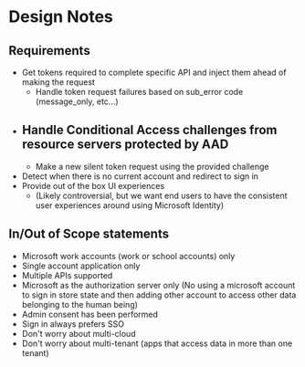 # Design Notes

## Requirements

- Get tokens required to complete specific API and inject them ahead of making the request
  - Handle token request failures based on sub_error code (message_only, etc...)
- Handle Conditional Access challenges from resource servers protected by AAD
  - 
  - Make a new silent token request using the provided challenge
- Detect when there is no current account and redirect to sign in
- Provide out of the box UI experiences
  - (Likely controversial, but we want end users to have the consistent user experiences around using Microsoft Identity)

## In/Out of Scope statements

- Microsoft work accounts (work or school accounts) only
- Single account application only
- Multiple APIs supported
- Microsoft as the authorization server only (No using a microsoft account to sign in store state and then adding other account to access other data belonging to the human being)
- Admin consent has been performed
- Sign in always prefers SSO
- Don't worry about multi-cloud
- Don't worry about multi-tenant (apps that access data in more than one tenant)